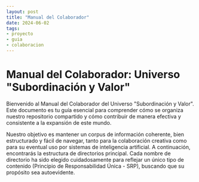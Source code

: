 ```yaml
---
layout: post
title: "Manual del Colaborador"
date: 2024-06-02
tags:
- proyecto
- guia
- colaboracion
---
```


# Manual del Colaborador: Universo "Subordinación y Valor"

Bienvenido al Manual del Colaborador del Universo "Subordinación y Valor". Este documento es tu guía esencial para comprender cómo se organiza nuestro repositorio compartido y cómo contribuir de manera efectiva y consistente a la expansión de este mundo.

Nuestro objetivo es mantener un corpus de información coherente, bien estructurado y fácil de navegar, tanto para la colaboración creativa como para su eventual uso por sistemas de inteligencia artificial. A continuación, encontrarás la estructura de directorios principal. Cada nombre de directorio ha sido elegido cuidadosamente para reflejar un único tipo de contenido (Principio de Responsabilidad Única - SRP), buscando que su propósito sea autoevidente.

